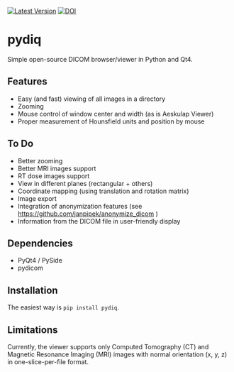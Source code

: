 [![Latest Version](https://pypip.in/version/pydiq/badge.svg)](https://pypi.python.org/pypi/pydiq/)
[![DOI](https://zenodo.org/badge/3862/janpipek/pydiq.png)](http://dx.doi.org/10.5281/zenodo.11480)

pydiq
=====
Simple open-source DICOM browser/viewer in Python and Qt4.

Features
--------

* Easy (and fast) viewing of all images in a directory
* Zooming
* Mouse control of window center and width (as is Aeskulap Viewer)
* Proper measurement of Hounsfield units and position by mouse

To Do
-----

* Better zooming
* Better MRI images support
* RT dose images support
* View in different planes (rectangular + others)
* Coordinate mapping (using translation and rotation matrix)
* Image export
* Integration of anonymization features (see https://github.com/janpipek/anonymize_dicom )
* Information from the DICOM file in user-friendly display

Dependencies
------------

* PyQt4 / PySide
* pydicom

Installation
------------
The easiest way is `pip install pydiq`.

Limitations
-----------

Currently, the viewer supports only Computed Tomography (CT) and
Magnetic Resonance Imaging (MRI) images with normal orientation (x, y, z)
in one-slice-per-file format.
